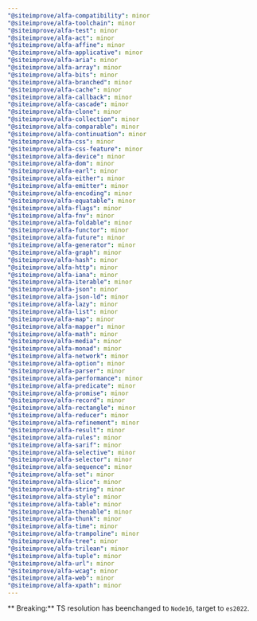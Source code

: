 ```yaml
---
"@siteimprove/alfa-compatibility": minor
"@siteimprove/alfa-toolchain": minor
"@siteimprove/alfa-test": minor
"@siteimprove/alfa-act": minor
"@siteimprove/alfa-affine": minor
"@siteimprove/alfa-applicative": minor
"@siteimprove/alfa-aria": minor
"@siteimprove/alfa-array": minor
"@siteimprove/alfa-bits": minor
"@siteimprove/alfa-branched": minor
"@siteimprove/alfa-cache": minor
"@siteimprove/alfa-callback": minor
"@siteimprove/alfa-cascade": minor
"@siteimprove/alfa-clone": minor
"@siteimprove/alfa-collection": minor
"@siteimprove/alfa-comparable": minor
"@siteimprove/alfa-continuation": minor
"@siteimprove/alfa-css": minor
"@siteimprove/alfa-css-feature": minor
"@siteimprove/alfa-device": minor
"@siteimprove/alfa-dom": minor
"@siteimprove/alfa-earl": minor
"@siteimprove/alfa-either": minor
"@siteimprove/alfa-emitter": minor
"@siteimprove/alfa-encoding": minor
"@siteimprove/alfa-equatable": minor
"@siteimprove/alfa-flags": minor
"@siteimprove/alfa-fnv": minor
"@siteimprove/alfa-foldable": minor
"@siteimprove/alfa-functor": minor
"@siteimprove/alfa-future": minor
"@siteimprove/alfa-generator": minor
"@siteimprove/alfa-graph": minor
"@siteimprove/alfa-hash": minor
"@siteimprove/alfa-http": minor
"@siteimprove/alfa-iana": minor
"@siteimprove/alfa-iterable": minor
"@siteimprove/alfa-json": minor
"@siteimprove/alfa-json-ld": minor
"@siteimprove/alfa-lazy": minor
"@siteimprove/alfa-list": minor
"@siteimprove/alfa-map": minor
"@siteimprove/alfa-mapper": minor
"@siteimprove/alfa-math": minor
"@siteimprove/alfa-media": minor
"@siteimprove/alfa-monad": minor
"@siteimprove/alfa-network": minor
"@siteimprove/alfa-option": minor
"@siteimprove/alfa-parser": minor
"@siteimprove/alfa-performance": minor
"@siteimprove/alfa-predicate": minor
"@siteimprove/alfa-promise": minor
"@siteimprove/alfa-record": minor
"@siteimprove/alfa-rectangle": minor
"@siteimprove/alfa-reducer": minor
"@siteimprove/alfa-refinement": minor
"@siteimprove/alfa-result": minor
"@siteimprove/alfa-rules": minor
"@siteimprove/alfa-sarif": minor
"@siteimprove/alfa-selective": minor
"@siteimprove/alfa-selector": minor
"@siteimprove/alfa-sequence": minor
"@siteimprove/alfa-set": minor
"@siteimprove/alfa-slice": minor
"@siteimprove/alfa-string": minor
"@siteimprove/alfa-style": minor
"@siteimprove/alfa-table": minor
"@siteimprove/alfa-thenable": minor
"@siteimprove/alfa-thunk": minor
"@siteimprove/alfa-time": minor
"@siteimprove/alfa-trampoline": minor
"@siteimprove/alfa-tree": minor
"@siteimprove/alfa-trilean": minor
"@siteimprove/alfa-tuple": minor
"@siteimprove/alfa-url": minor
"@siteimprove/alfa-wcag": minor
"@siteimprove/alfa-web": minor
"@siteimprove/alfa-xpath": minor
---
```


** Breaking:** TS resolution has beenchanged to `Node16`, target to `es2022`.

